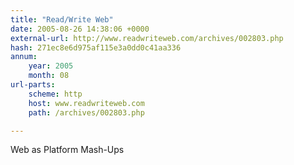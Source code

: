 ```yaml
---
title: "Read/Write Web"
date: 2005-08-26 14:38:06 +0000
external-url: http://www.readwriteweb.com/archives/002803.php
hash: 271ec8e6d975af115e3a0dd0c41aa336
annum:
    year: 2005
    month: 08
url-parts:
    scheme: http
    host: www.readwriteweb.com
    path: /archives/002803.php

---
```


Web as Platform Mash-Ups
